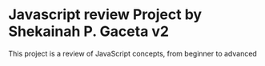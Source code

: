 # Javascript review Project by Shekainah P. Gaceta v2
This project is a review of JavaScript concepts, from beginner to advanced